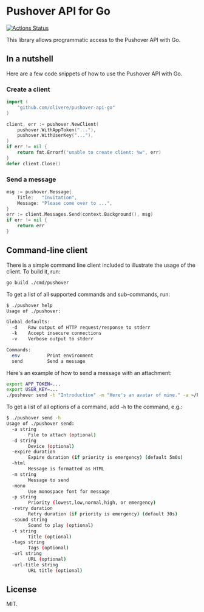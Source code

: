 # Pushover API for Go

[![Actions Status](https://github.com/olivere/pushover-api-go/workflows/Test/badge.svg)](https://github.com/olivere/pushover-api-go/actions)

This library allows programmatic access to the Pushover API with Go.

## In a nutshell

Here are a few code snippets of how to use the Pushover API with Go.

### Create a client

```go
import (
    "github.com/olivere/pushover-api-go"
)

client, err := pushover.NewClient(
    pushover.WithAppToken("..."),
    pushover.WithUserKey("..."),
)
if err != nil {
    return fmt.Errorf("unable to create client: %w", err)
}
defer client.Close()
```

### Send a message

```go
msg := pushover.Message{
    Title:   "Invitation",
    Message: "Please come over to ...",
}
err := client.Messages.Send(context.Background(), msg)
if err != nil {
    return err
}
```

## Command-line client

There is a simple command line client included to illustrate the usage
of the client. To build it, run:

```sh
go build ./cmd/pushover
```

To get a list of all supported commands and sub-commands, run:

```sh
$ ./pushover help
Usage of ./pushover:

Global defaults:
  -d	Raw output of HTTP request/response to stderr
  -k	Accept insecure connections
  -v	Verbose output to stderr

Commands:
  env          Print environment
  send         Send a message
```

Here's an example of how to send a message with an attachment:

```sh
export APP_TOKEN=...
export USER_KEY=...
./pushover send -t "Introduction" -m "Here's an avatar of mine." -a ~/Pictures/Avatar.png
```

To get a list of all options of a command, add `-h` to the command, e.g.:

```sh
$ ./pushover send -h
Usage of ./pushover send:
  -a string
    	File to attach (optional)
  -d string
    	Device (optional)
  -expire duration
    	Expire duration (if priority is emergency) (default 5m0s)
  -html
    	Message is formatted as HTML
  -m string
    	Message to send
  -mono
    	Use monospace font for message
  -p string
    	Priority (lowest,low,normal,high, or emergency)
  -retry duration
    	Retry duration (if priority is emergency) (default 30s)
  -sound string
    	Sound to play (optional)
  -t string
    	Title (optional)
  -tags string
    	Tags (optional)
  -url string
    	URL (optional)
  -url-title string
    	URL title (optional)
```

## License

MIT.
